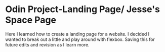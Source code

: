 # Odin Project-Landing Page/ Jesse's Space Page
Here I learned how to create a landing page for a website.
I decided I wanted to break out a little and play around with flexbox. 
Saving this for future edits and revision as I learn more.

